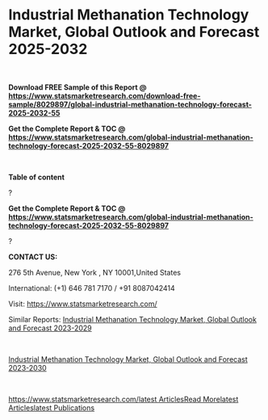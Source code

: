 <h1>Industrial Methanation Technology Market, Global Outlook and Forecast 2025-2032</h1><br/><p><strong>Download FREE Sample of this Report @ <a href="https://www.statsmarketresearch.com/download-free-sample/8029897/global-industrial-methanation-technology-forecast-2025-2032-55">https://www.statsmarketresearch.com/download-free-sample/8029897/global-industrial-methanation-technology-forecast-2025-2032-55</a></strong></p>
 
 
 
 <div><b>Get the Complete Report & TOC @ <a href="https://www.statsmarketresearch.com/global-industrial-methanation-technology-forecast-2025-2032-55-8029897">https://www.statsmarketresearch.com/global-industrial-methanation-technology-forecast-2025-2032-55-8029897</a></b></div>
 
 
 
 <p><br />
 
 <b>Table of content</b></p>
 
 
 
 <p>? </p>
 
 
 
 <div><b>Get the Complete Report & TOC @ <a href="https://www.statsmarketresearch.com/global-industrial-methanation-technology-forecast-2025-2032-55-8029897">https://www.statsmarketresearch.com/global-industrial-methanation-technology-forecast-2025-2032-55-8029897</a></b></div>
 
 
 
 <p>? </p>
 
 
 
 <p><b>CONTACT US:</b><br />
 
 276 5th Avenue, New York , NY 10001,United States<br />
 
 International: (+1) 646 781 7170 / +91 8087042414<br />
 
 Visit: <a href="https://www.statsmarketresearch.com/">https://www.statsmarketresearch.com/</a><br />
 
 Similar Reports: <a href="https://www.statsmarketresearch.com/global-industrial-methanation-technology-forecast-2025-2032-55-8029897">Industrial Methanation Technology Market, Global Outlook and Forecast 2023-2029</a><br />
 
 <br />
 
 <a href="https://www.statsmarketresearch.com/global-industrial-methanation-technology-forecast-2025-2032-55-8029897">Industrial Methanation Technology Market, Global Outlook and Forecast 2023-2030</a><br />
 
 <br />
 
 <a href="https://gyeongbokgung.com">https://www.statsmarketresearch.com/</a><a href="https://hallyeomaritime.com">latest Articles</a><a href="https://jingwansa.com">Read More</a><a href="https://nguoiviet.jp/">latest Articles</a><a href="https://www.intelmarketresearch.com/">latest Publications</a></p>